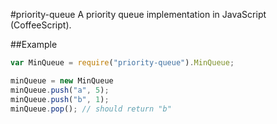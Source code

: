 
#priority-queue
A priority queue implementation in JavaScript (CoffeeScript).

##Example

``` js
var MinQueue = require("priority-queue").MinQueue;

minQueue = new MinQueue
minQueue.push("a", 5);
minQueue.push("b", 1);
minQueue.pop(); // should return "b"
```

